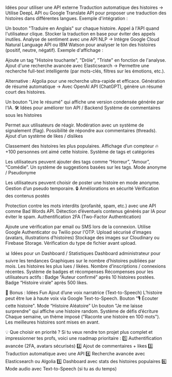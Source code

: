Idées pour utiliser une API externe
Traduction automatique des histoires
→ Utilise DeepL API ou Google Translate API pour proposer une traduction des histoires dans différentes langues.
Exemple d'intégration :

Un bouton "Traduire en Anglais" sur chaque histoire.
Appel à l'API quand l'utilisateur clique.
Stocker la traduction en base pour éviter des appels inutiles.
Analyse de sentiment avec une API NLP
→ Intègre Google Cloud Natural Language API ou IBM Watson pour analyser le ton des histoires (positif, neutre, négatif).
Exemple d'affichage :

Ajoute un tag "Histoire touchante", "Drôle", "Triste" en fonction de l'analyse.
Ajout d'une recherche avancée avec Elasticsearch
→ Permettre une recherche full-text intelligente (par mots-clés, filtres sur les émotions, etc.).

Alternative : Algolia pour une recherche ultra-rapide et efficace.
Génération de résumé automatique
→ Avec OpenAI API (ChatGPT), génère un résumé court des histoires.

Un bouton "Lire le résumé" qui affiche une version condensée générée par l'IA.
🛠 Idées pour améliorer ton API / Backend
Système de commentaires sous les histoires

Permet aux utilisateurs de réagir.
Modération avec un système de signalement (flag).
Possibilité de répondre aux commentaires (threads).
Ajout d’un système de likes / dislikes

Classement des histoires les plus populaires.
Affichage d’un compteur 🔥 +100 personnes ont aimé cette histoire.
Système de tags et catégories

Les utilisateurs peuvent ajouter des tags comme “Horreur”, “Amour”, “Comédie”.
Un système de suggestions basées sur les tags.
Mode anonyme / Pseudonyme

Les utilisateurs peuvent choisir de poster une histoire en mode anonyme.
Gestion d’un pseudo temporaire.
🔒 Améliorations en sécurité
Vérification des contenus postés

Protection contre les mots interdits (profanité, spam, etc.) avec une API comme Bad Words API.
Détection d’éventuels contenus générés par IA pour éviter le spam.
Authentification 2FA (Two-Factor Authentication)

Ajoute une vérification par email ou SMS lors de la connexion.
Utilise Google Authenticator ou Twilio pour l'OTP.
Upload sécurisé d’images (avatars, illustrations d’histoires)
Stockage des images sur Cloudinary ou Firebase Storage.
Vérification du type de fichier avant upload.

📊 Idées pour un Dashboard / Statistiques
Dashboard administrateur pour suivre les tendances
Graphiques sur le nombre d’histoires publiées par mois.
Les histoires les plus lues / likées.
Nombre d’inscriptions / connexions récentes.
Système de badges et récompenses
Récompenses pour les utilisateurs actifs :
Badge “Auteur confirmé” après 10 histoires postées.
Badge “Histoire virale” après 500 likes.

🚀 Bonus : Idées Fun
Ajout d’une voix narratrice (Text-to-Speech)
L’histoire peut être lue à haute voix via Google Text-to-Speech.
Bouton "🎙️ Écouter cette histoire".
Mode “Histoire Aléatoire”
Un bouton "Je me laisse surprendre" qui affiche une histoire random.
Système de défis d’écriture
Chaque semaine, un thème imposé ("Raconte une histoire en 100 mots").
Les meilleures histoires sont mises en avant.

💡 Que choisir en priorité ?
Si tu veux rendre ton projet plus complet et impressionner tes profs, voici une roadmap prioritaire : 1️⃣ Authentification avancée (2FA, avatars sécurisés)
2️⃣ Ajout de commentaires + likes
3️⃣ Traduction automatique avec une API
4️⃣ Recherche avancée avec Elasticsearch ou Algolia
5️⃣ Dashboard avec stats des histoires populaires
6️⃣ Mode audio avec Text-to-Speech (si tu as du temps)
